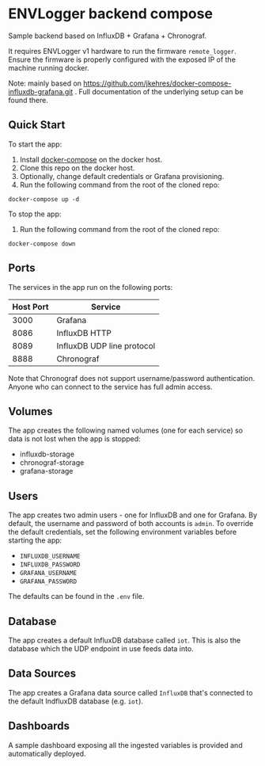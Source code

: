 # ENVLogger backend compose

Sample backend based on InfluxDB + Grafana + Chronograf.

It requires ENVLogger v1 hardware to run the firmware `remote_logger`. Ensure the firmware is properly configured with the exposed IP of the machine running docker.

Note: mainly based on https://github.com/jkehres/docker-compose-influxdb-grafana.git . Full documentation of the underlying setup can be found there.

## Quick Start

To start the app:

1. Install [docker-compose](https://docs.docker.com/compose/install/) on the docker host.
1. Clone this repo on the docker host.
1. Optionally, change default credentials or Grafana provisioning.
1. Run the following command from the root of the cloned repo:
```
docker-compose up -d
```

To stop the app:

1. Run the following command from the root of the cloned repo:
```
docker-compose down
```

## Ports

The services in the app run on the following ports:

| Host Port | Service |
| - | - |
| 3000 | Grafana |
| 8086 | InfluxDB HTTP |
| 8089 | InfluxDB UDP line protocol |
| 8888 | Chronograf |

Note that Chronograf does not support username/password authentication. Anyone who can connect to the service has full admin access.

## Volumes

The app creates the following named volumes (one for each service) so data is not lost when the app is stopped:

* influxdb-storage
* chronograf-storage
* grafana-storage

## Users

The app creates two admin users - one for InfluxDB and one for Grafana. By default, the username and password of both accounts is `admin`. To override the default credentials, set the following environment variables before starting the app:

* `INFLUXDB_USERNAME`
* `INFLUXDB_PASSWORD`
* `GRAFANA_USERNAME`
* `GRAFANA_PASSWORD`

The defaults can be found in the `.env` file.

## Database

The app creates a default InfluxDB database called `iot`. This is also the database which the UDP endpoint in use feeds data into.

## Data Sources

The app creates a Grafana data source called `InfluxDB` that's connected to the default IndfluxDB database (e.g. `iot`).

## Dashboards

A sample dashboard exposing all the ingested variables is provided and automatically deployed.
